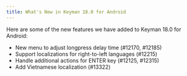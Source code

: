 ```yaml
---
title: What's New in Keyman 18.0 for Android
---
```


Here are some of the new features we have added to Keyman 18.0 for Android:

* New menu to adjust longpress delay time (#12170, #12185)
* Support localizations for right-to-left languages (#12215)
* Handle additional actions for ENTER key (#12125, #12315)
* Add Vietnamese localization (#13322)
